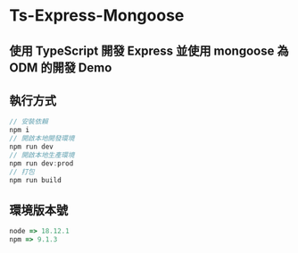 # Ts-Express-Mongoose

## 使用 TypeScript 開發 Express 並使用 mongoose 為 ODM 的開發 Demo

## 執行方式
```javascript
// 安裝依賴
npm i
// 開啟本地開發環境
npm run dev
// 開啟本地生產環境
npm run dev:prod
// 打包
npm run build
```

## 環境版本號
```javascript
node => 18.12.1
npm => 9.1.3
```